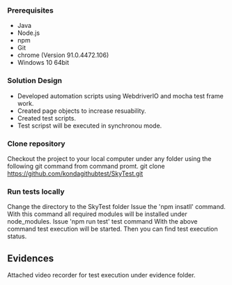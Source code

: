 ### Prerequisites
* Java
* Node.js
* npm
* Git
* chrome  (Version 91.0.4472.106)
* Windows 10 64bit

###  Solution Design

* Developed automation scripts using WebdriverIO and mocha test frame work.
* Created page objects to increase resuability.
* Created test scripts.
* Test scripst will be executed in synchronou mode.

### Clone repository
Checkout the project to your local computer under any folder using the following git command from command promt.
git clone https://github.com/kondagithubtest/SkyTest.git

### Run tests locally
Change the directory to the SkyTest folder
Issue the 'npm insatll' command. With this command all required modules will be installed under node_modules.
Issue 'npm run test' test command
With the above command test execution will be started.
Then you can find test execution status.

## Evidences
Attached video recorder for test execution under evidence folder.




